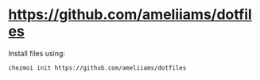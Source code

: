 # https://github.com/ameliiams/dotfiles

Install files using:
```
chezmoi init https://github.com/ameliiams/dotfiles
```
